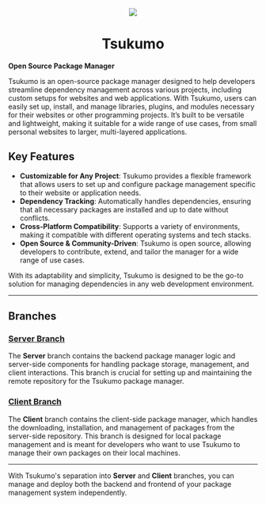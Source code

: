 <div align="center"><img src="https://giffiles.alphacoders.com/222/222022.gif"></div>
<h1 align="center">Tsukumo</h1>

**Open Source Package Manager**

Tsukumo is an open-source package manager designed to help developers streamline dependency management across various projects, including custom setups for websites and web applications. With Tsukumo, users can easily set up, install, and manage libraries, plugins, and modules necessary for their websites or other programming projects. It’s built to be versatile and lightweight, making it suitable for a wide range of use cases, from small personal websites to larger, multi-layered applications.

## Key Features

- **Customizable for Any Project**: Tsukumo provides a flexible framework that allows users to set up and configure package management specific to their website or application needs.
- **Dependency Tracking**: Automatically handles dependencies, ensuring that all necessary packages are installed and up to date without conflicts.
- **Cross-Platform Compatibility**: Supports a variety of environments, making it compatible with different operating systems and tech stacks.
- **Open Source & Community-Driven**: Tsukumo is open source, allowing developers to contribute, extend, and tailor the manager for a wide range of use cases.

With its adaptability and simplicity, Tsukumo is designed to be the go-to solution for managing dependencies in any web development environment.

---

## Branches

### [Server Branch](https://github.com/your-username/tsukumo/tree/Server)

The **Server** branch contains the backend package manager logic and server-side components for handling package storage, management, and client interactions. This branch is crucial for setting up and maintaining the remote repository for the Tsukumo package manager.

### [Client Branch](https://github.com/your-username/tsukumo/tree/Client)

The **Client** branch contains the client-side package manager, which handles the downloading, installation, and management of packages from the server-side repository. This branch is designed for local package management and is meant for developers who want to use Tsukumo to manage their own packages on their local machines.

---

With Tsukumo's separation into **Server** and **Client** branches, you can manage and deploy both the backend and frontend of your package management system independently.
